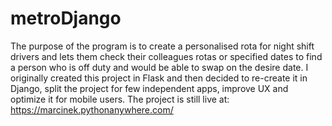 # metroDjango

The purpose of the program is to create a personalised rota for night shift drivers and lets them check their colleagues rotas or specified dates to find a person who is off duty and would be able to swap on the desire date. I originally created this project in Flask and then decided to re-create it in Django, split the project for few independent apps, improve UX and optimize it for mobile users. The project is still live at: https://marcinek.pythonanywhere.com/
